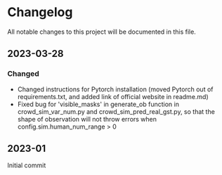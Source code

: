 # Changelog

All notable changes to this project will be documented in this file.

## 2023-03-28
### Changed
- Changed instructions for Pytorch installation (moved Pytorch out of requirements.txt, and added link of official website in readme.md)
- Fixed bug for 'visible_masks' in generate_ob function in crowd_sim_var_num.py and crowd_sim_pred_real_gst.py, so that the shape of observation will not throw errors when config.sim.human_num_range > 0

## 2023-01
Initial commit
